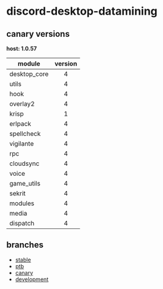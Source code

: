 # discord-desktop-datamining

## canary versions

**host: 1.0.57**

| module | version |
| ------ | :-----: |
| desktop_core | 4 |
| utils | 4 |
| hook | 4 |
| overlay2 | 4 |
| krisp | 1 |
| erlpack | 4 |
| spellcheck | 4 |
| vigilante | 4 |
| rpc | 4 |
| cloudsync | 4 |
| voice | 4 |
| game_utils | 4 |
| sekrit | 4 |
| modules | 4 |
| media | 4 |
| dispatch | 4 |

## branches

- [stable](https://github.com/OpenAsar/discord-desktop-datamining/tree/stable)
- [ptb](https://github.com/OpenAsar/discord-desktop-datamining/tree/ptb)
- [canary](https://github.com/OpenAsar/discord-desktop-datamining/tree/canary)
- [development](https://github.com/OpenAsar/discord-desktop-datamining/tree/development)